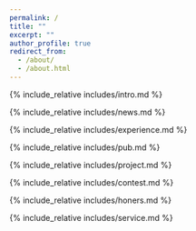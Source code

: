 ```yaml
---
permalink: /
title: ""
excerpt: ""
author_profile: true
redirect_from: 
  - /about/
  - /about.html
---
```


<span class='anchor' id='about-me'></span>
{% include_relative includes/intro.md %}

{% include_relative includes/news.md %}

{% include_relative includes/experience.md %}

{% include_relative includes/pub.md %}

{% include_relative includes/project.md %}

{% include_relative includes/contest.md %}

{% include_relative includes/honers.md %}

{% include_relative includes/service.md %}


<script type="text/javascript" src="//rf.revolvermaps.com/0/0/6.js?i=5784p0sxc3k&amp;m=7&amp;c=e63100&amp;cr1=ffffff&amp;f=arial&amp;l=0&amp;bv=90&amp;lx=-420&amp;ly=420&amp;hi=20&amp;he=7&amp;hc=a8ddff&amp;rs=80" async="async"></script>